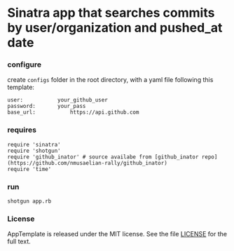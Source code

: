 Sinatra app that searches commits by user/organization and pushed_at date
=========================

### configure

create `configs` folder in the root directory, with a yaml file following this template:

```
user:		    your_github_user
password: 	    your_pass
base_url:           https://api.github.com
```

### requires

```
require 'sinatra'
require 'shotgun'
require 'github_inator' # source availabe from [github_inator repo](https://github.com/nmusaelian-rally/github_inator)
require 'time'
```

### run

`shotgun app.rb`

### License

AppTemplate is released under the MIT license.  See the file [LICENSE](./LICENSE) for the full text.



